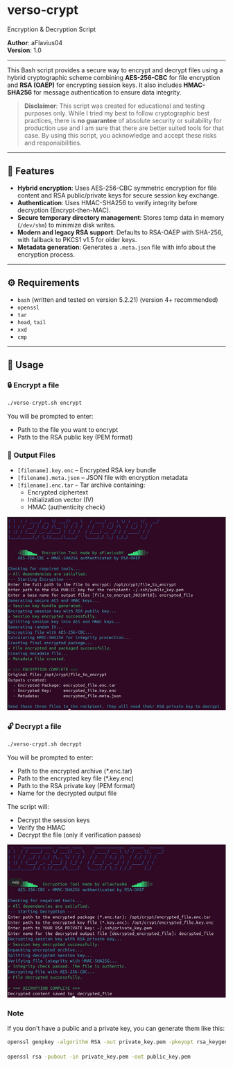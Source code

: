 # verso-crypt

Encryption & Decryption Script

**Author**: aFlavius04  
**Version**: 1.0

---

This Bash script provides a secure way to encrypt and decrypt files using a hybrid cryptographic scheme combining **AES-256-CBC** for file encryption and **RSA (OAEP)** for encrypting session keys. It also includes **HMAC-SHA256** for message authentication to ensure data integrity.

>  **Disclaimer**: This script was created for educational and testing purposes only. While I tried my best to follow cryptographic best practices, there is **no guarantee** of absolute security or suitability for production use and I am sure that there are better suited tools for that case. By using this script, you acknowledge and accept these risks and responsibilities.

---

## 🔐 Features

- **Hybrid encryption**: Uses AES-256-CBC symmetric encryption for file content and RSA public/private keys for secure session key exchange.
- **Authentication**: Uses HMAC-SHA256 to verify integrity before decryption (Encrypt-then-MAC).
- **Secure temporary directory management**: Stores temp data in memory (`/dev/shm`) to minimize disk writes.
- **Modern and legacy RSA support**: Defaults to RSA-OAEP with SHA-256, with fallback to PKCS1 v1.5 for older keys.
- **Metadata generation**: Generates a `.meta.json` file with info about the encryption process.


---

## ⚙️ Requirements

- `bash` (written and tested on version 5.2.21) (version 4+ recommended)
- `openssl`
- `tar`
- `head`, `tail`
- `xxd`
- `cmp`

---

## 🚀 Usage

### 🔒 Encrypt a file

```bash
./verso-crypt.sh encrypt
```

You will be prompted to enter:
- Path to the file you want to encrypt
- Path to the RSA public key (PEM format)

### 📁 Output Files
- `[filename].key.enc` – Encrypted RSA key bundle
- `[filename].meta.json` – JSON file with encryption metadata
- `[filename].enc.tar` – Tar archive containing:
  - Encrypted ciphertext
  - Initialization vector (IV)
  - HMAC (authenticity check)

![Encryption](images/encryption.jpg)


### 🔓 Decrypt a file

```bash
./verso-crypt.sh decrypt
```

You will be prompted to enter:
- Path to the encrypted archive (*.enc.tar)
- Path to the encrypted key file (*.key.enc)
- Path to the RSA private key (PEM format)
- Name for the decrypted output file


The script will:
- Decrypt the session keys
- Verify the HMAC
- Decrypt the file (only if verification passes)

![Decryption](images/decryption.jpg)

### Note
If you don't have a public and a private key, you can generate them like this:
```bash
openssl genpkey -algorithm RSA -out private_key.pem -pkeyopt rsa_keygen_bits:2048

openssl rsa -pubout -in private_key.pem -out public_key.pem
```